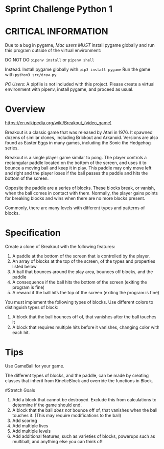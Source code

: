 # Sprint Challenge Python 1

# CRITICAL INFORMATION

Due to a bug in pygame, _Mac users_ _MUST_ install pygame globally and run this program
outside of the virtual environment:

DO NOT DO `pipenv install` or `pipenv shell`

Instead:
Install pygame globally with `pip3 install pygame`
Run the game with `python3 src/draw.py`

_PC Users_: A pipfile is not included with this project. Please create a virtual environment with pipenv, install pygame, and proceed as usual.

# Overview

https://en.wikipedia.org/wiki/Breakout_(video_game)

Breakout is a classic game that was released by Atari in 1976. It spawned dozens of
similar clones, including Brickout and Arkanoid. Versions are also found as Easter Eggs in many games, including the Sonic the Hedgehog series.

Breakout is a single player game similar to pong. The player controls a rectangular paddle located on the bottom of the screen, and uses it to bounce a moving ball and keep it in play. This paddle may only move left and right and the player loses if the ball passes the paddle and hits the bottom of the screen.

Opposite the paddle are a series of blocks. These blocks break, or vanish, when the ball comes in contact with them. Normally, the player gains points for breaking blocks and wins when there are no more blocks present.

Commonly, there are many levels with different types and patterns of blocks.

# Specification

Create a clone of Breakout with the following features:

1.  A paddle at the bottom of the screen that is controlled by the player.
2.  An array of blocks at the top of the screen, of the types and properties listed below
3.  A ball that bounces around the play area, bounces off blocks, and the paddle
    <!-- 4.  A play area/screen that is 400 pixels wide and 800 pixels tall -->
4.  A consequence if the ball hits the bottom of the screen (exiting the program is fine)
5.  A reward if the ball hits the top of the screen (exiting the program is fine)

You must implement the following types of blocks. Use different colors to distinguish types of block:

1.  A block that the ball bounces off of, that vanishes after the ball touches it
2.  A block that requires multiple hits before it vanishes, changing color with each hit.

# Tips

Use GameBall for your game.

The different types of blocks, and the paddle, can be made by creating classes that inherit from KineticBlock and override the functions in Block.

#Stretch Goals

1.  Add a block that cannot be destroyed. Exclude this from calculations to determine if the game should end.
2.  A block that the ball _does not_ bounce off of, that vanishes when the ball touches it. (This may require modifications to the ball)
3.  Add scoring
4.  Add multiple lives
5.  Add multiple levels
6.  Add additional features, such as varieties of blocks, powerups such as multiball, and anything else you can think of!
